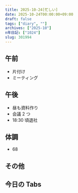 ```yaml
---
title: 2025-10-24[忙しい]
date: 2025-10-24T00:00:00+09:00
draft: false
tags: ["diary", ""]
archives: ["2025-10"]
n年日記: ["1024"]
slug: 301994
---
```


## 午前

- 片付け
- ミーティング

## 午後

- 昼も資料作り
- 会議 2 つ
- 18:30 頃退社

## 体調

- 68

## その他

## 今日の Tabs

